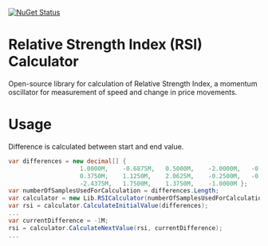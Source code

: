 [![NuGet Status](https://img.shields.io/nuget/v/Paket.svg?style=flat)](https://www.nuget.org/packages/RSICalculator.Lib/)

# Relative Strength Index (RSI) Calculator 
Open-source library for calculation of Relative Strength Index, a momentum oscillator for measurement of speed and change in price movements.

# Usage

Difference is calculated between start and end value.

```csharp
var differences = new decimal[] { 
                    1.0000M,    -0.6875M,   0.5000M,    -2.0000M,   -0.6875M, 
                    0.3750M,    1.1250M,    2.0625M,    -0.2500M,   -0.5625M, 
                    -2.4375M,   1.7500M,    1.3750M,    -1.0000M };
var numberOfSamplesUsedForCalculation = differences.Length;
var calculator = new Lib.RSICalculator(numberOfSamplesUsedForCalculation);
var rsi = calculator.CalculateInitialValue(differences);
...
var currentDifference = -1M;
rsi = calculator.CalculateNextValue(rsi, currentDifference);
...
```
